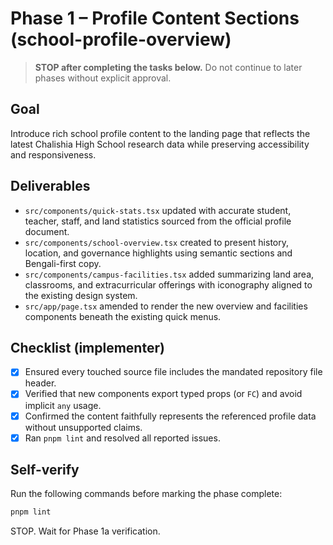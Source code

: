 # Phase 1 – Profile Content Sections (school-profile-overview)

> **STOP after completing the tasks below.** Do not continue to later phases without explicit approval.

## Goal
Introduce rich school profile content to the landing page that reflects the latest Chalishia High School research data while preserving accessibility and responsiveness.

## Deliverables
- `src/components/quick-stats.tsx` updated with accurate student, teacher, staff, and land statistics sourced from the official profile document.
- `src/components/school-overview.tsx` created to present history, location, and governance highlights using semantic sections and Bengali-first copy.
- `src/components/campus-facilities.tsx` added summarizing land area, classrooms, and extracurricular offerings with iconography aligned to the existing design system.
- `src/app/page.tsx` amended to render the new overview and facilities components beneath the existing quick menus.

## Checklist (implementer)
- [x] Ensured every touched source file includes the mandated repository file header.
- [x] Verified that new components export typed props (or `FC`) and avoid implicit `any` usage.
- [x] Confirmed the content faithfully represents the referenced profile data without unsupported claims.
- [x] Ran `pnpm lint` and resolved all reported issues.

## Self-verify
Run the following commands before marking the phase complete:

```bash
pnpm lint
```

STOP. Wait for Phase 1a verification.
